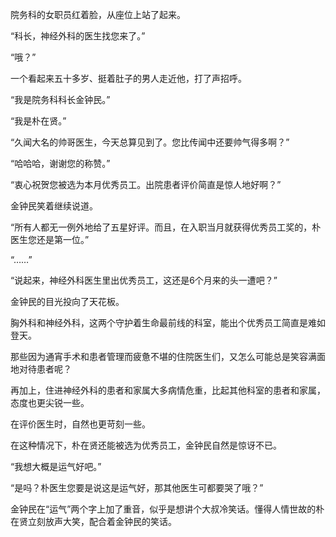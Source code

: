 院务科的女职员红着脸，从座位上站了起来。

“科长，神经外科的医生找您来了。”

“哦？”

一个看起来五十多岁、挺着肚子的男人走近他，打了声招呼。

“我是院务科科长金钟民。”

“我是朴在贤。”

“久闻大名的帅哥医生，今天总算见到了。您比传闻中还要帅气得多啊？”

“哈哈哈，谢谢您的称赞。”

“衷心祝贺您被选为本月优秀员工。出院患者评价简直是惊人地好啊？”

金钟民笑着继续说道。

“所有人都无一例外地给了五星好评。而且，在入职当月就获得优秀员工奖的，朴医生您还是第一位。”

“……”

“说起来，神经外科医生里出优秀员工，这还是6个月来的头一遭吧？”

金钟民的目光投向了天花板。

胸外科和神经外科，这两个守护着生命最前线的科室，能出个优秀员工简直是难如登天。

那些因为通宵手术和患者管理而疲惫不堪的住院医生们，又怎么可能总是笑容满面地对待患者呢？

再加上，住进神经外科的患者和家属大多病情危重，比起其他科室的患者和家属，态度也更尖锐一些。

在评价医生时，自然也更苛刻一些。

在这种情况下，朴在贤还能被选为优秀员工，金钟民自然是惊讶不已。

“我想大概是运气好吧。”

“是吗？朴医生您要是说这是运气好，那其他医生可都要哭了哦？”

金钟民在“运气”两个字上加了重音，似乎是想讲个大叔冷笑话。懂得人情世故的朴在贤立刻放声大笑，配合着金钟民的笑话。